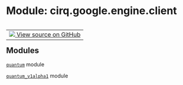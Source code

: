 <div itemscope itemtype="http://developers.google.com/ReferenceObject">
<meta itemprop="name" content="cirq.google.engine.client" />
<meta itemprop="path" content="Stable" />
</div>

# Module: cirq.google.engine.client

<!-- Insert buttons and diff -->

<table class="tfo-notebook-buttons tfo-api" align="left">

<td>
  <a target="_blank" href="https://github.com/quantumlib/cirq/tree/master/cirq/google/engine/client/__init__.py">
    <img src="https://www.tensorflow.org/images/GitHub-Mark-32px.png" />
    View source on GitHub
  </a>
</td>
</table>







## Modules

[`quantum`](../../../cirq/google/engine/client/quantum.md) module

[`quantum_v1alpha1`](../../../cirq/google/engine/client/quantum_v1alpha1.md) module

